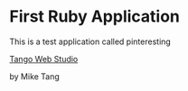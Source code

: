 # First Ruby Application

This is a test application called pinteresting

[Tango Web Studio](http://tangowebstudio.com)

by Mike Tang
